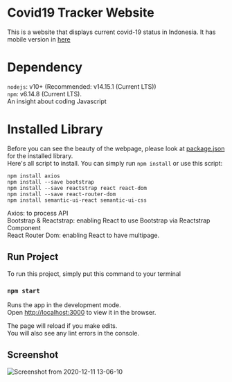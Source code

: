 # Covid19 Tracker Website

This is a website that displays current covid-19 status in Indonesia. It has mobile version in [here](https://github.com/liondy/Covid19TrackerMobile)

# Dependency

`nodejs`: v10+ (Recommended: v14.15.1 (Current LTS))\
`npm`: v6.14.8 (Current LTS).\
An insight about coding Javascript

# Installed Library

Before you can see the beauty of the webpage, please look at [package.json](https://github.com/liondy/covid19-tracker-website/blob/master/package.json) for the installed library.\
Here's all script to install. You can simply run `npm install` or use this script:

```
npm install axios
npm install --save bootstrap
npm install --save reactstrap react react-dom
npm install --save react-router-dom
npm install semantic-ui-react semantic-ui-css
```

Axios: to process API \
Bootstrap & Reactstrap: enabling React to use Bootstrap via Reactstrap Component \
React Router Dom: enabling React to have multipage.

## Run Project

To run this project, simply put this command to your terminal

### `npm start`

Runs the app in the development mode.\
Open [http://localhost:3000](http://localhost:3000) to view it in the browser.

The page will reload if you make edits.\
You will also see any lint errors in the console.

## Screenshot

![Screenshot from 2020-12-11 13-06-10](https://user-images.githubusercontent.com/44316758/101869310-b3662c80-3bb1-11eb-9dce-df5153bd8988.png)
